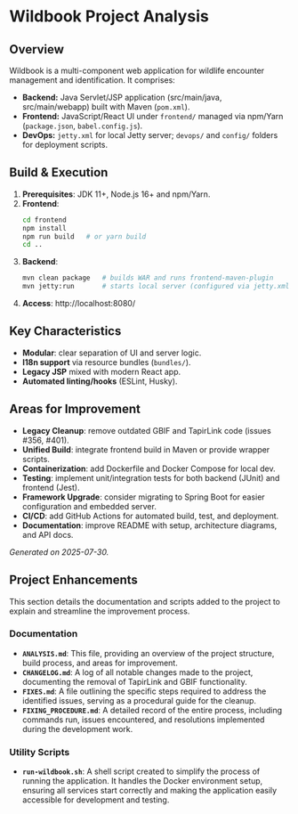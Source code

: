 # Wildbook Project Analysis

## Overview
Wildbook is a multi-component web application for wildlife encounter management and identification. It comprises:

- **Backend:** Java Servlet/JSP application (src/main/java, src/main/webapp) built with Maven (`pom.xml`).
- **Frontend:** JavaScript/React UI under `frontend/` managed via npm/Yarn (`package.json`, `babel.config.js`).
- **DevOps:** `jetty.xml` for local Jetty server; `devops/` and `config/` folders for deployment scripts.

## Build & Execution

1. **Prerequisites**: JDK 11+, Node.js 16+ and npm/Yarn.
2. **Frontend**:
   ```bash
   cd frontend
   npm install
   npm run build   # or yarn build
   cd ..
   ```
3. **Backend**:
   ```bash
   mvn clean package   # builds WAR and runs frontend-maven-plugin
   mvn jetty:run       # starts local server (configured via jetty.xml)
   ```
4. **Access**: http://localhost:8080/

## Key Characteristics

- **Modular**: clear separation of UI and server logic.
- **I18n support** via resource bundles (`bundles/`).
- **Legacy JSP** mixed with modern React app.
- **Automated linting/hooks** (ESLint, Husky).

## Areas for Improvement

- **Legacy Cleanup**: remove outdated GBIF and TapirLink code (issues #356, #401).
- **Unified Build**: integrate frontend build in Maven or provide wrapper scripts.
- **Containerization**: add Dockerfile and Docker Compose for local dev.
- **Testing**: implement unit/integration tests for both backend (JUnit) and frontend (Jest).
- **Framework Upgrade**: consider migrating to Spring Boot for easier configuration and embedded server.
- **CI/CD**: add GitHub Actions for automated build, test, and deployment.
- **Documentation**: improve README with setup, architecture diagrams, and API docs.

*Generated on 2025-07-30.*

## Project Enhancements

This section details the documentation and scripts added to the project to explain and streamline the improvement process.

### Documentation
- **`ANALYSIS.md`**: This file, providing an overview of the project structure, build process, and areas for improvement.
- **`CHANGELOG.md`**: A log of all notable changes made to the project, documenting the removal of TapirLink and GBIF functionality.
- **`FIXES.md`**: A file outlining the specific steps required to address the identified issues, serving as a procedural guide for the cleanup.
- **`FIXING_PROCEDURE.md`**: A detailed record of the entire process, including commands run, issues encountered, and resolutions implemented during the development work.

### Utility Scripts
- **`run-wildbook.sh`**: A shell script created to simplify the process of running the application. It handles the Docker environment setup, ensuring all services start correctly and making the application easily accessible for development and testing.
